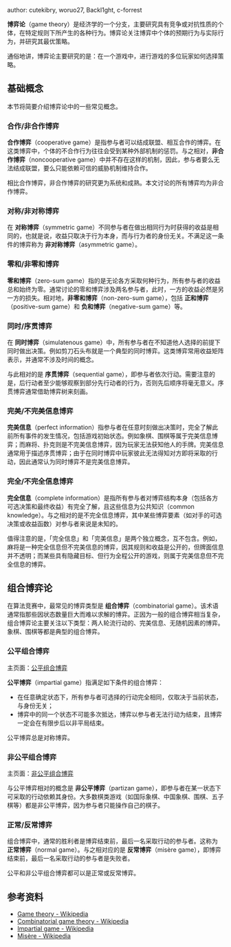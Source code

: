 author: cutekibry, woruo27, Backl1ght, c-forrest

**博弈论**（game theory）是经济学的一个分支，主要研究具有竞争或对抗性质的个体，在特定规则下所产生的各种行为。博弈论关注博弈中个体的预期行为与实际行为，并研究其最优策略。

通俗地讲，博弈论主要研究的是：在一个游戏中，进行游戏的多位玩家如何选择策略。

## 基础概念

本节将简要介绍博弈论中的一些常见概念。

### 合作/非合作博弈

**合作博弈**（cooperative game）是指参与者可以结成联盟、相互合作的博弈。在这类博弈中，个体的不合作行为往往会受到某种外部机制的惩罚。与之相对，**非合作博弈**（noncooperative game）中并不存在这样的机制，因此，参与者要么无法结成联盟，要么只能依赖可信的威胁机制维持合作。

相比合作博弈，非合作博弈的研究更为系统和成熟。本文讨论的所有博弈均为非合作博弈。

### 对称/非对称博弈

在 **对称博弈**（symmetric game）不同参与者在做出相同行为时获得的收益是相同的，也就是说，收益只取决于行为本身，而与行为者的身份无关。不满足这一条件的博弈称为 **非对称博弈**（asymmetric game）。

### 零和/非零和博弈

**零和博弈**（zero-sum game）指的是无论各方采取何种行为，所有参与者的收益总和始终为零。通常讨论的零和博弈涉及两名参与者，此时，一方的收益必然是另一方的损失。相对地，**非零和博弈**（non-zero-sum game），包括 **正和博弈**（positive-sum game）和 **负和博弈**（negative-sum game）等。

### 同时/序贯博弈

在 **同时博弈**（simulatenous game）中，所有参与者在不知道他人选择的前提下同时做出决策。例如剪刀石头布就是一个典型的同时博弈。这类博弈常用收益矩阵表示，并通常不涉及时间的概念。

与此相对的是 **序贯博弈**（sequential game），即参与者依次行动。需要注意的是，后行动者至少能够观察到部分先行动者的行为，否则先后顺序将毫无意义。序贯博弈通常借助博弈树来刻画。

### 完美/不完美信息博弈

**完美信息**（perfect information）指参与者在任意时刻做出决策时，完全了解此前所有事件的发生情况，包括游戏初始状态。例如象棋、围棋等属于完美信息博弈；而麻将、扑克则是不完美信息博弈，因为玩家无法获知他人的手牌。完美信息通常用于描述序贯博弈；由于在同时博弈中玩家彼此无法得知对方即将采取的行动，因此通常认为同时博弈不是完美信息博弈。

### 完全/不完全信息博弈

**完全信息**（complete information）是指所有参与者对博弈结构本身（包括各方可选决策和最终收益）有完全了解，且这些信息为公共知识（common knowledge）。与之相对的是不完全信息博弈，其中某些博弈要素（如对手的可选决策或收益函数）对参与者来说是未知的。

值得注意的是，「完全信息」和「完美信息」是两个独立概念，互不包含。例如，麻将是一种完全信息但不完美信息的博弈，因其规则和收益是公开的，但牌面信息并不透明；而某些具有隐藏目标、但行为全程公开的游戏，则属于完美信息但不完全信息的博弈。

## 组合博弈论

在算法竞赛中，最常见的博弈类型是 **组合博弈**（combinatorial game）。该术语通常指那些因状态数量巨大而难以求解的博弈。正因为一般的组合博弈相当复杂，组合博弈论主要关注以下类型：两人轮流行动的、完美信息、无随机因素的博弈。象棋、围棋等都是典型的组合博弈。

### 公平组合博弈

主页面：[公平组合博弈](./impartial-game.md)

**公平博弈**（impartial game）指满足如下条件的组合博弈：

-   在任意确定状态下，所有参与者可选择的行动完全相同，仅取决于当前状态，与身份无关；
-   博弈中的同一个状态不可能多次抵达，博弈以参与者无法行动为结束，且博弈一定会在有限步后以非平局结束。

公平博弈总是对称博弈。

### 非公平组合博弈

主页面：[非公平组合博弈](./partizan-game.md)

与公平博弈相对的概念是 **非公平博弈**（partizan game），即参与者在某一状态下可采取的行动依赖其身份。大多数棋类游戏（如国际象棋、中国象棋、围棋、五子棋等）都是非公平博弈，因为参与者只能操作自己的棋子。

### 正常/反常博弈

组合博弈中，通常的胜利者是博弈结束前，最后一名采取行动的参与者。这称为 **正常博弈**（normal game）。与之相对应的是 **反常博弈**（misère game），即博弈结束前，最后一名采取行动的参与者是失败者。

公平和非公平组合博弈都可以是正常或反常博弈。

## 参考资料

-   [Game theory - Wikipedia](https://en.wikipedia.org/wiki/Game_theory)
-   [Combinatorial game theory - Wikipedia](https://en.wikipedia.org/wiki/Combinatorial_game_theory)
-   [Impartial game - Wikipedia](https://en.wikipedia.org/wiki/Impartial_game)
-   [Misère - Wikipedia](https://en.wikipedia.org/wiki/Mis%C3%A8re)
